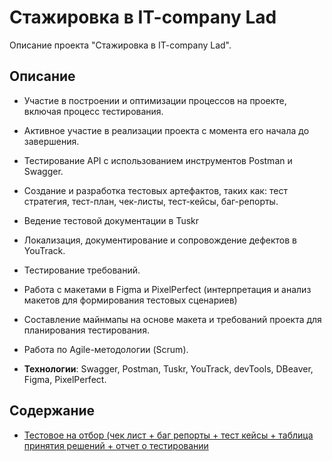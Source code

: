 # Стажировка в IT-company Lad

Описание проекта "Стажировка в IT-company Lad".

## Описание

- Участие в построении и оптимизации процессов на проекте, включая процесс тестирования.
- Активное участие в реализации проекта с момента его начала до завершения.
- Тестирование API с использованием инструментов Postman и Swagger.
- Создание и разработка тестовых артефактов, таких как: тест стратегия, тест-план, чек-листы, тест-кейсы, баг-репорты.
- Ведение тестовой документации в Tuskr
- Локализация, документирование и сопровождение дефектов в YouTrack.
- Тестирование требований.
- Работа с макетами в Figma и PixelPerfect (интерпретация и анализ макетов для формирования тестовых сценариев)
- Составление майнмапы на основе макета и требований проекта для планирования тестирования.
- Работа по Agile-методологии (Scrum).

- **Технологии**: Swagger, Postman, Tuskr, YouTrack, devTools, DBeaver, Figma, PixelPerfect.


## Содержание

- [Тестовое на отбор (чек лист + баг репорты + тест кейсы + таблица принятия решений + отчет о тестировании]((https://docs.google.com/spreadsheets/d/1Ibus_Lly0fsHwOsenqGN_ApcLoXWnvq83v-5VqGKFYU/edit#gid=1264118686)https://docs.google.com/spreadsheets/d/1Ibus_Lly0fsHwOsenqGN_ApcLoXWnvq83v-5VqGKFYU/edit#gid=1264118686)

